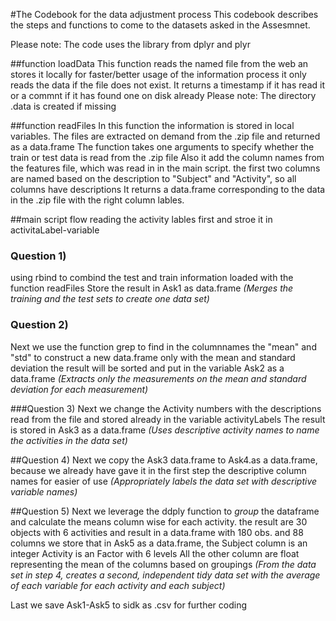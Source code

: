 #The Codebook for the data adjustment process
This codebook describes the steps and functions to come to the datasets asked in the Assesmnet.

Please note: The code uses the library from dplyr and plyr

##function loadData
This function reads the named file from the web an stores it locally for faster/better usage of the information process
it only reads the data if the file does not exist. It returns a timestamp if it has read it or a commnt if it has found one on disk already
Please note: The directory .data is created if missing

##function readFiles
In this function the information is stored in local variables. The files are extracted on demand from the .zip file and returned as a data.frame
The function takes one arguments to specify whether the train or test data is read from the .zip file
Also it add the column names from the features file, which was read in in the main script.
the first two columns are named based on the description to "Subject" and "Activity", so all columns have descriptions
It returns a data.frame corresponding to the data in the .zip file with the right column lables.

##main script flow
reading the activity lables first and stroe it in activitaLabel-variable

### Question 1)
using rbind to combind the test and train information loaded with the function readFiles
Store the result in Ask1 as data.frame *(Merges the training and the test sets to create one data set)*

### Question 2)
Next we use the function grep to find in the columnnames the "mean" and "std" to construct a new data.frame 
only with the mean and standard deviation the result will be sorted and put in the variable Ask2 as a data.frame
*(Extracts only the measurements on the mean and standard deviation for each measurement)*

###Question 3)
Next we change the Activity numbers with the descriptions read from the file and stored already in the variable activityLabels
The result is stored in Ask3 as a data.frame
*(Uses descriptive activity names to name the activities in the data set)*

##Question 4)
Next we copy the Ask3 data.frame to Ask4.as a data.frame, because we already have gave it in the first step the descriptive column names for easier of use
*(Appropriately labels the data set with descriptive variable names)*

##Question 5)
Next we leverage the ddply function to *group* the dataframe and calculate the means column wise for each activity. 
the result are 30 objects with 6 activities and result in a data.frame with 180 obs. and 88 columns
we store that in Ask5 as a data.frame, the 
  Subject column is an integer
  Activity is an Factor with 6 levels
  All the other column are float representing the mean of the columns based on groupings
*(From the data set in step 4, creates a second, independent tidy data set with the average of each variable for each activity and each subject)*

Last we save Ask1-Ask5 to sidk as .csv for further coding
